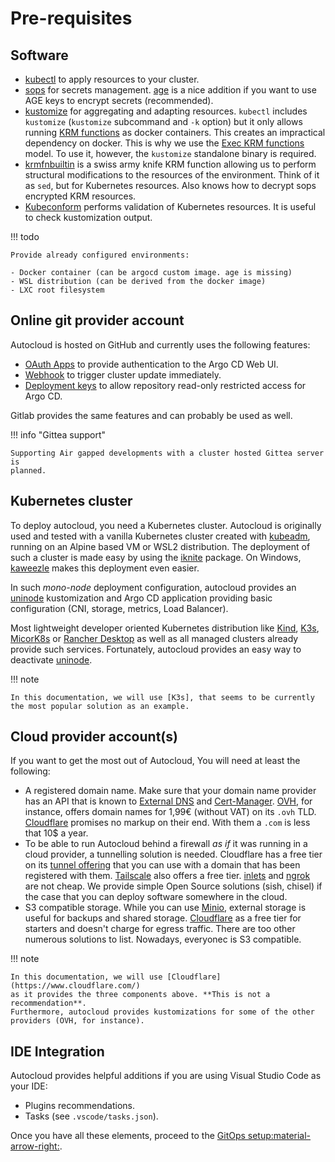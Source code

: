 # Pre-requisites

## Software

-   [kubectl](https://Kubernetes.io/docs/tasks/tools/) to apply resources to
    your cluster.
-   [sops](https://github.com/mozilla/sops) for secrets management. [age][age]
    is a nice addition if you want to use AGE keys to encrypt secrets
    (recommended).
-   [kustomize](https://kustomize.io/) for aggregating and adapting resources.
    `kubectl` includes `kustomize` (`kustomize` subcommand and `-k` option) but
    it only allows running [KRM functions] as docker containers. This creates an
    impractical dependency on docker. This is why we use the [Exec KRM
    functions] model. To use it, however, the `kustomize` standalone binary is
    required.
-   [krmfnbuiltin][krmfnbuiltin] is a swiss army knife KRM function allowing us
    to perform structural modifications to the resources of the environment.
    Think of it as `sed`, but for Kubernetes resources. Also knows how to
    decrypt sops encrypted KRM resources.
-   [Kubeconform](https://github.com/yannh/kubeconform) performs validation of
    Kubernetes resources. It is useful to check kustomization output.

!!! todo

    Provide already configured environments:

    - Docker container (can be argocd custom image. age is missing)
    - WSL distribution (can be derived from the docker image)
    - LXC root filesystem

## Online git provider account

Autocloud is hosted on GitHub and currently uses the following features:

-   [OAuth Apps](https://docs.github.com/en/developers/apps/building-oauth-apps/creating-an-oauth-app)
    to provide authentication to the Argo CD Web UI.
-   [Webhook](https://docs.github.com/en/developers/webhooks-and-events/webhooks/about-webhooks)
    to trigger cluster update immediately.
-   [Deployment keys](https://docs.github.com/en/developers/overview/managing-deploy-keys)
    to allow repository read-only restricted access for Argo CD.

Gitlab provides the same features and can probably be used as well.

!!! info "Gittea support"

    Supporting Air gapped developments with a cluster hosted Gittea server is
    planned.

## Kubernetes cluster

To deploy autocloud, you need a Kubernetes cluster. Autocloud is originally used
and tested with a vanilla Kubernetes cluster created with [kubeadm], running on
an Alpine based VM or WSL2 distribution. The deployment of such a cluster is
made easy by using the [iknite] package. On Windows, [kaweezle] makes this
deployment even easier.

In such _mono-node_ deployment configuration, autocloud provides an [uninode]
kustomization and Argo CD application providing basic configuration (CNI,
storage, metrics, Load Balancer).

Most lightweight developer oriented Kubernetes distribution like [Kind], [K3s],
[MicorK8s] or [Rancher Desktop] as well as all managed clusters already provide
such services. Fortunately, autocloud provides an easy way to deactivate
[uninode].

!!! note

    In this documentation, we will use [K3s], that seems to be currently
    the most popular solution as an example.

## Cloud provider account(s)

If you want to get the most out of Autocloud, You will need at least the
following:

-   A registered domain name. Make sure that your domain name provider has an
    API that is known to [External DNS] and [Cert-Manager].
    [OVH](https://www.ovhcloud.com/fr/domains/tld/), for instance, offers domain
    names for 1,99€ (without VAT) on its `.ovh` TLD.
    [Cloudflare](https://www.cloudflare.com/products/registrar/) promises no
    markup on their end. With them a `.com` is less that 10$ a year.
-   To be able to run Autocloud behind a firewall _as if_ it was running in a
    cloud provider, a tunnelling solution is needed. Cloudflare has a free tier
    on its [tunnel offering](https://www.cloudflare.com/products/tunnel/) that
    you can use with a domain that has been registered with them. [Tailscale]
    also offers a free tier. [inlets](https://inlets.dev/) and
    [ngrok](https://ngrok.com/) are not cheap. We provide simple Open Source
    solutions (sish, chisel) if the case that you can deploy software somewhere
    in the cloud.
-   S3 compatible storage. While you can use [Minio], external storage is useful
    for backups and shared storage. [Cloudflare][cloudflare r2] as a free tier
    for starters and doesn't charge for egress traffic. There are too other
    numerous solutions to list. Nowadays, everyonec is S3 compatible.

!!! note

    In this documentation, we will use [Cloudflare](https://www.cloudflare.com/)
    as it provides the three components above. **This is not a recommendation**.
    Furthermore, autocloud provides kustomizations for some of the other
    providers (OVH, for instance).

## IDE Integration

Autocloud provides helpful additions if you are using Visual Studio Code as your
IDE:

-   Plugins recommendations.
-   Tasks (see `.vscode/tasks.json`).

Once you have all these elements, proceed to the
[GitOps setup:material-arrow-right:](../2-gitops-setup).

<!-- prettier-ignore-start -->

[KRM functions]: https://github.com/kubernetes-sigs/kustomize/blob/master/cmd/config/docs/api-conventions/functions-spec.md
[Exec KRM functions]: https://kubectl.docs.kubernetes.io/guides/extending_kustomize/exec_krm_functions/
[krmfnbuiltin]: https://github.com/kaweezle/krmfnbuiltin
[kubeadm]: https://kubernetes.io/docs/setup/production-environment/tools/kubeadm/create-cluster-kubeadm/
[uninode]: https://github.com/antoinemartin/autocloud/tree/main/packages/uninode
[iknite]: https://github.com/kaweezle/iknite
[kaweezle]: https://www.kaweezle.com/
[Kind]: https://kind.sigs.k8s.io/
[K3s]: https://k3s.io/
[MicorK8s]: https://microk8s.io/
[Rancher Desktop]: https://rancherdesktop.io/
[age]: https://github.com/FiloSottile/age
[External DNS]: https://github.com/kubernetes-sigs/external-dns#status-of-providers
[Tailscale]: https://tailscale.com/
[Minio]: https://github.com/minio/minio
[Cert-Manager]: https://cert-manager.io/
[Cloudflare R2]: https://www.cloudflare.com/lp/pg-r2/
<!-- prettier-ignore-end -->

